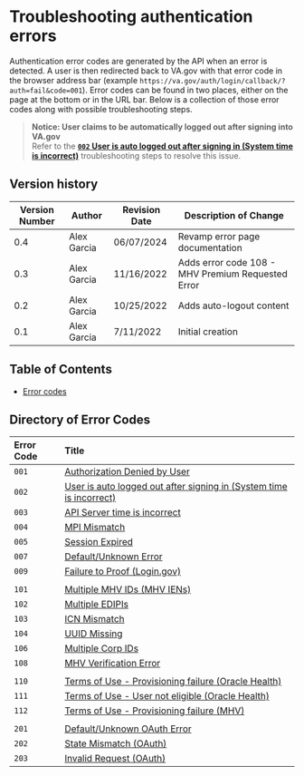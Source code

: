 # Troubleshooting authentication errors

Authentication error codes are generated by the API when an error is detected. A user is then redirected back to VA.gov with that error code in the browser address bar (example `https://va.gov/auth/login/callback/?auth=fail&code=001`).  Error codes can be found in two places, either on the page at the bottom or in the URL bar. Below is a collection of those error codes along with possible troubleshooting steps.


  > **Notice: User claims to be automatically logged out after signing into VA.gov**<br/>
  > Refer to the [__`002` User is auto logged out after signing in (System time is incorrect)__](#user-time-bad) troubleshooting steps to resolve this issue.

## Version history

| Version Number | Author | Revision Date | Description of Change |
| --- | --- | --- | --- |
| 0.4 | Alex Garcia | 06/07/2024 | Revamp error page documentation |
| 0.3 | Alex Garcia | 11/16/2022 | Adds error code 108 - MHV Premium Requested Error |
| 0.2 | Alex Garcia | 10/25/2022 | Adds auto-logout content |
| 0.1 | Alex Garcia | 7/11/2022 | Initial creation |

## Table of Contents
- [Error codes](#directory-of-error-codes)

## Directory of Error Codes
| Error Code | Title |
| :--- | :--- |
| `001` | [Authorization Denied by User](./Authentication_Errors/001.md) |
| `002` | [User is auto logged out after signing in (System time is incorrect)](./002) |
| `003` | [API Server time is incorrect](./Authentication_Errors/003.md) |
| `004` | [MPI Mismatch](./Authentication_Errors/004.md) |
| `005` | [Session Expired](./Authentication_Errors/005.md) |
| `007` | [Default/Unknown Error](./Authentication_Errors/007.md) |
| `009` | [Failure to Proof (Login.gov)](./Authentication_Errors/009.md) |
||||
| `101` | [Multiple MHV IDs (MHV IENs)](./Authentication_Errors/101.md) |
| `102` | [Multiple EDIPIs](./Authentication_Errors/102.md) |
| `103` | [ICN Mismatch](./Authentication_Errors/103.md) |
| `104` | [UUID Missing](./Authentication_Errors/104.md) |
| `106` | [Multiple Corp IDs](./Authentication_Errors/106.md) |
| `108` | [MHV Verification Error](./Authentication_Errors/108.md) |
||||
| `110` | [Terms of Use - Provisioning failure (Oracle Health)](.//Authentication_Errors/110.md) |
| `111` | [Terms of Use - User not eligible (Oracle Health)](.//Authentication_Errors/111.md) |
| `112` | [Terms of Use - Provisioning failure (MHV)](.//Authentication_Errors/112.md) |
||||
| `201` | [Default/Unknown OAuth Error](./Authentication_Errors/201.md) |
| `202` | [State Mismatch (OAuth)](./Authentication_Errors/202.md) |
| `203` | [Invalid Request (OAuth)](./Authentication_Errors/203.md) |


